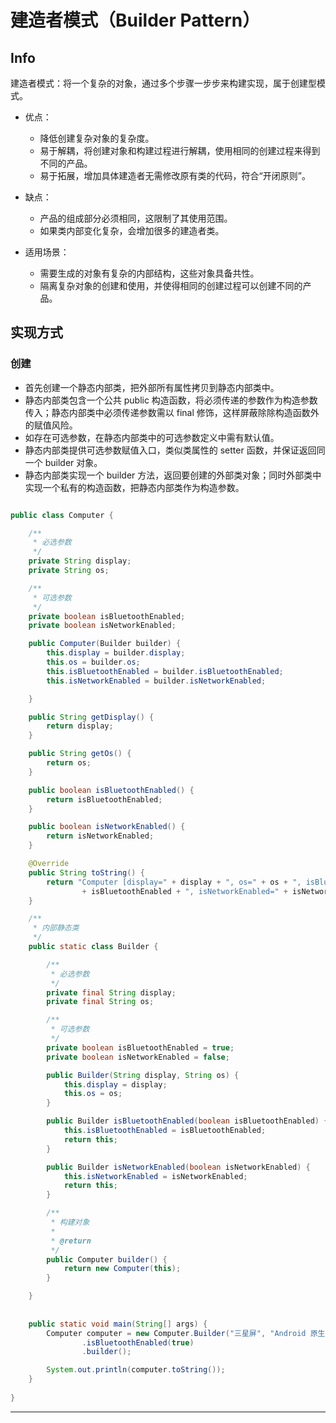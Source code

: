 # 建造者模式（Builder Pattern）

## Info

建造者模式：将一个复杂的对象，通过多个步骤一步步来构建实现，属于创建型模式。

- 优点：
    - 降低创建复杂对象的复杂度。
    - 易于解耦，将创建对象和构建过程进行解耦，使用相同的创建过程来得到不同的产品。
    - 易于拓展，增加具体建造者无需修改原有类的代码，符合“开闭原则”。

- 缺点：
    - 产品的组成部分必须相同，这限制了其使用范围。
    - 如果类内部变化复杂，会增加很多的建造者类。

- 适用场景：
    - 需要生成的对象有复杂的内部结构，这些对象具备共性。
    - 隔离复杂对象的创建和使用，并使得相同的创建过程可以创建不同的产品。

## 实现方式

### 创建

- 首先创建一个静态内部类，把外部所有属性拷贝到静态内部类中。
- 静态内部类包含一个公共 public 构造函数，将必须传递的参数作为构造参数传入；静态内部类中必须传递参数需以 final 修饰，这样屏蔽除除构造函数外的赋值风险。
- 如存在可选参数，在静态内部类中的可选参数定义中需有默认值。
- 静态内部类提供可选参数赋值入口，类似类属性的 setter 函数，并保证返回同一个 builder 对象。
- 静态内部类实现一个 builder 方法，返回要创建的外部类对象；同时外部类中实现一个私有的构造函数，把静态内部类作为构造参数。

```java

public class Computer {

    /**
     * 必选参数
     */
    private String display;
    private String os;

    /**
     * 可选参数
     */
    private boolean isBluetoothEnabled;
    private boolean isNetworkEnabled;

    public Computer(Builder builder) {
        this.display = builder.display;
        this.os = builder.os;
        this.isBluetoothEnabled = builder.isBluetoothEnabled;
        this.isNetworkEnabled = builder.isNetworkEnabled;

    }

    public String getDisplay() {
        return display;
    }

    public String getOs() {
        return os;
    }

    public boolean isBluetoothEnabled() {
        return isBluetoothEnabled;
    }

    public boolean isNetworkEnabled() {
        return isNetworkEnabled;
    }

    @Override
    public String toString() {
        return "Computer [display=" + display + ", os=" + os + ", isBluetoothEnabled="
                + isBluetoothEnabled + ", isNetworkEnabled=" + isNetworkEnabled + "]";
    }

    /**
     * 内部静态类
     */
    public static class Builder {

        /**
         * 必选参数
         */
        private final String display;
        private final String os;

        /**
         * 可选参数
         */
        private boolean isBluetoothEnabled = true;
        private boolean isNetworkEnabled = false;

        public Builder(String display, String os) {
            this.display = display;
            this.os = os;
        }

        public Builder isBluetoothEnabled(boolean isBluetoothEnabled) {
            this.isBluetoothEnabled = isBluetoothEnabled;
            return this;
        }

        public Builder isNetworkEnabled(boolean isNetworkEnabled) {
            this.isNetworkEnabled = isNetworkEnabled;
            return this;
        }

        /**
         * 构建对象
         *
         * @return
         */
        public Computer builder() {
            return new Computer(this);
        }

    }
    
    
    public static void main(String[] args) {
        Computer computer = new Computer.Builder("三星屏", "Android 原生 OS")
                .isBluetoothEnabled(true)
                .builder();

        System.out.println(computer.toString());
    }
    
}

```

----
